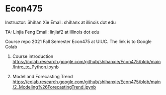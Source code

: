 # Econ475
Instructor: Shihan Xie
Email: shihanx at illinois dot edu

TA: Linjia Feng
Email: linjiaf2 at illinois dot edu

Course repo 2021 Fall Semester Econ475 at UIUC.
The link is to Google Colab

1. Course introduction
https://colab.research.google.com/github/shihanxie/Econ475/blob/main/Intro_to_Python.ipynb

2. Model and Forecasting Trend
https://colab.research.google.com/github/shihanxie/Econ475/blob/main/2_Modeling%26ForecastingTrend.ipynb

